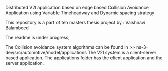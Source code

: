 Distributed V2I application based on edge based Collision Avoidance Application using Variable Timeheadway and Dynamic spacing strategy

This repository is a part of teh masters thesis project  by : Vaishnavi Balambeed

The readme is under progress;

The Collision avoidance system algorithms can be found in >> ns-3-dev/src/automotive/model/applications
The V2I system is a client-server based application. The applications folder has the client application and the server application. 

